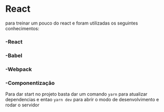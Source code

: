 # React

 para treinar um pouco do react e foram utilizadas os seguintes conhecimentos:
 
 

### -React
### -Babel
### -Webpack
### -Componentização

Para dar start no projeto basta dar um comando `yarn` para atualizar dependencias e entao `yarn dev` para abrir o modo de desenvolvimento e rodar o servidor

